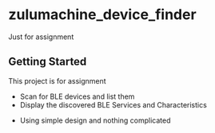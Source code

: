 # zulumachine_device_finder

Just for assignment

## Getting Started

This project is for assignment
- Scan for BLE devices and list them
- Display the discovered BLE Services and Characteristics

* Using simple design and nothing complicated 
